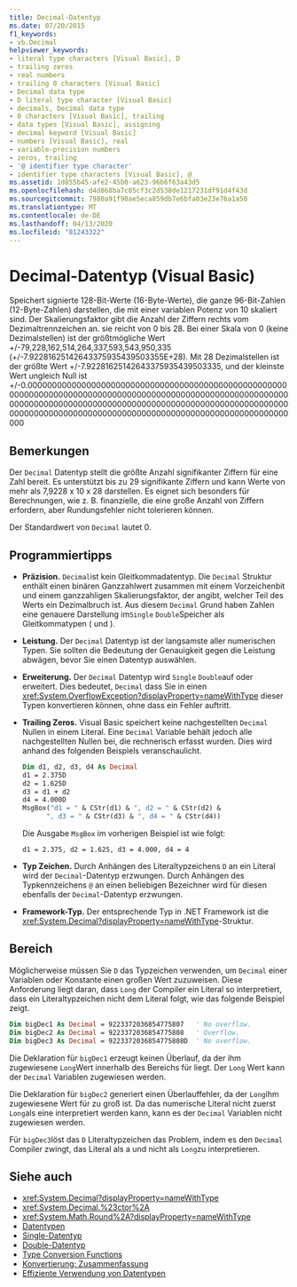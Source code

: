 ```yaml
---
title: Decimal-Datentyp
ms.date: 07/20/2015
f1_keywords:
- vb.Decimal
helpviewer_keywords:
- literal type characters [Visual Basic], D
- trailing zeros
- real numbers
- trailing 0 characters [Visual Basic]
- Decimal data type
- D literal type character [Visual Basic]
- decimals, Decimal data type
- 0 characters [Visual Basic], trailing
- data types [Visual Basic], assigning
- decimal keyword [Visual Basic]
- numbers [Visual Basic], real
- variable-precision numbers
- zeros, trailing
- '@ identifier type character'
- identifier type characters [Visual Basic], @
ms.assetid: 1d855b45-afe2-45b0-a623-96b6f63a43d5
ms.openlocfilehash: d4d868ba7c05cf3c2d538de1217231df91d4f43d
ms.sourcegitcommit: 7980a91f90ae5eca859db7e6bfa03e23e76a1a50
ms.translationtype: MT
ms.contentlocale: de-DE
ms.lasthandoff: 04/13/2020
ms.locfileid: "81243322"
---
```

# <a name="decimal-data-type-visual-basic"></a>Decimal-Datentyp (Visual Basic)

Speichert signierte 128-Bit-Werte (16-Byte-Werte), die ganze 96-Bit-Zahlen (12-Byte-Zahlen) darstellen, die mit einer variablen Potenz von 10 skaliert sind. Der Skalierungsfaktor gibt die Anzahl der Ziffern rechts vom Dezimaltrennzeichen an. sie reicht von 0 bis 28. Bei einer Skala von 0 (keine Dezimalstellen) ist der größtmögliche Wert +/-79,228,162,514,264,337,593,543,950,335 (+/-7.92281625142643375935439503355E+28). Mit 28 Dezimalstellen ist der größte Wert +/-7.92281625142643375935439503335, und der kleinste Wert ungleich Null ist +/-0.00000000000000000000000000000000000000000000000000000000000000000000000000000000000000000000000000000000000000000000000000000000000000000000000000000000000000000000000000000000000000000000000000000000000000000000000000000000000

## <a name="remarks"></a>Bemerkungen

Der `Decimal` Datentyp stellt die größte Anzahl signifikanter Ziffern für eine Zahl bereit. Es unterstützt bis zu 29 signifikante Ziffern und kann Werte von mehr als 7,9228 x 10 x 28 darstellen. Es eignet sich besonders für Berechnungen, wie z. B. finanzielle, die eine große Anzahl von Ziffern erfordern, aber Rundungsfehler nicht tolerieren können.

Der Standardwert von `Decimal` lautet 0.

## <a name="programming-tips"></a>Programmiertipps

- **Präzision.** `Decimal`ist kein Gleitkommadatentyp. Die `Decimal` Struktur enthält einen binären Ganzzahlwert zusammen mit einem Vorzeichenbit und einem ganzzahligen Skalierungsfaktor, der angibt, welcher Teil des Werts ein Dezimalbruch ist. Aus diesem `Decimal` Grund haben Zahlen eine genauere Darstellung im`Single` `Double`Speicher als Gleitkommatypen ( und ).

- **Leistung.** Der `Decimal` Datentyp ist der langsamste aller numerischen Typen. Sie sollten die Bedeutung der Genauigkeit gegen die Leistung abwägen, bevor Sie einen Datentyp auswählen.

- **Erweiterung.** Der `Decimal` Datentyp wird `Single` `Double`auf oder erweitert. Dies bedeutet, `Decimal` dass Sie in einen <xref:System.OverflowException?displayProperty=nameWithType> dieser Typen konvertieren können, ohne dass ein Fehler auftritt.

- **Trailing Zeros.** Visual Basic speichert keine nachgestellten `Decimal` Nullen in einem Literal. Eine `Decimal` Variable behält jedoch alle nachgestellten Nullen bei, die rechnerisch erfasst wurden. Dies wird anhand des folgenden Beispiels veranschaulicht.

  ```vb
  Dim d1, d2, d3, d4 As Decimal
  d1 = 2.375D
  d2 = 1.625D
  d3 = d1 + d2
  d4 = 4.000D
  MsgBox("d1 = " & CStr(d1) & ", d2 = " & CStr(d2) &
        ", d3 = " & CStr(d3) & ", d4 = " & CStr(d4))
  ```

  Die Ausgabe `MsgBox` im vorherigen Beispiel ist wie folgt:

  ```console
  d1 = 2.375, d2 = 1.625, d3 = 4.000, d4 = 4
  ```

- **Typ Zeichen.** Durch Anhängen des Literaltypzeichens `D` an ein Literal wird der `Decimal`-Datentyp erzwungen. Durch Anhängen des Typkennzeichens `@` an einen beliebigen Bezeichner wird für diesen ebenfalls der `Decimal`-Datentyp erzwungen.

- **Framework-Typ.** Der entsprechende Typ in .NET Framework ist die <xref:System.Decimal?displayProperty=nameWithType>-Struktur.

## <a name="range"></a>Bereich

 Möglicherweise müssen Sie `D` das Typzeichen verwenden, um `Decimal` einer Variablen oder Konstante einen großen Wert zuzuweisen. Diese Anforderung liegt daran, dass `Long` der Compiler ein Literal so interpretiert, dass ein Literaltypzeichen nicht dem Literal folgt, wie das folgende Beispiel zeigt.

```vb
Dim bigDec1 As Decimal = 9223372036854775807   ' No overflow.
Dim bigDec2 As Decimal = 9223372036854775808   ' Overflow.
Dim bigDec3 As Decimal = 9223372036854775808D  ' No overflow.
```

Die Deklaration für `bigDec1` erzeugt keinen Überlauf, da der ihm zugewiesene `Long`Wert innerhalb des Bereichs für liegt. Der `Long` Wert kann der `Decimal` Variablen zugewiesen werden.

Die Deklaration für `bigDec2` generiert einen Überlauffehler, da der `Long`ihm zugewiesene Wert für zu groß ist. Da das numerische Literal nicht zuerst `Long`als eine interpretiert werden kann, kann es der `Decimal` Variablen nicht zugewiesen werden.

Für `bigDec3`löst das `D` Literaltypzeichen das Problem, indem es den `Decimal` Compiler zwingt, das Literal als a und nicht als `Long`zu interpretieren.

## <a name="see-also"></a>Siehe auch

- <xref:System.Decimal?displayProperty=nameWithType>
- <xref:System.Decimal.%23ctor%2A>
- <xref:System.Math.Round%2A?displayProperty=nameWithType>
- [Datentypen](../../../visual-basic/language-reference/data-types/index.md)
- [Single-Datentyp](../../../visual-basic/language-reference/data-types/single-data-type.md)
- [Double-Datentyp](../../../visual-basic/language-reference/data-types/double-data-type.md)
- [Type Conversion Functions](../../../visual-basic/language-reference/functions/type-conversion-functions.md)
- [Konvertierung: Zusammenfassung](../../../visual-basic/language-reference/keywords/conversion-summary.md)
- [Effiziente Verwendung von Datentypen](../../../visual-basic/programming-guide/language-features/data-types/efficient-use-of-data-types.md)
